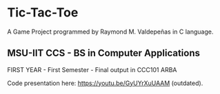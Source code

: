 # Tic-Tac-Toe

A Game Project programmed by Raymond M. Valdepeñas in C language.

## MSU-IIT CCS - BS in Computer Applications
FIRST YEAR - First Semester - Final output in CCC101 ARBA

Code presentation here: https://youtu.be/GyUYrXuUAAM (outdated).
